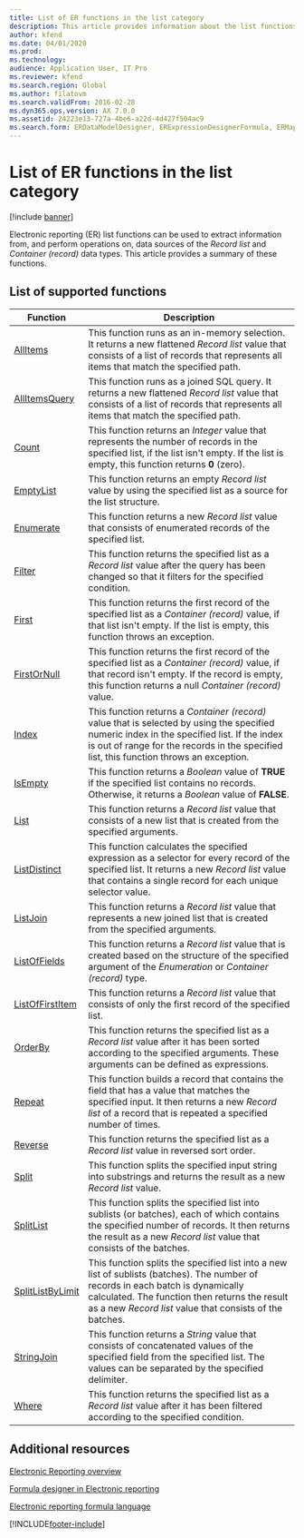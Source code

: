 ```yaml
---
title: List of ER functions in the list category
description: This article provides information about the list functions that are supported in Electronic reporting (ER).
author: kfend
ms.date: 04/01/2020
ms.prod: 
ms.technology: 
audience: Application User, IT Pro
ms.reviewer: kfend
ms.search.region: Global
ms.author: filatovm
ms.search.validFrom: 2016-02-28
ms.dyn365.ops.version: AX 7.0.0
ms.assetid: 24223e13-727a-4be6-a22d-4d427f504ac9
ms.search.form: ERDataModelDesigner, ERExpressionDesignerFormula, ERMappedFormatDesigner, ERModelMappingDesigner
---
```


# List of ER functions in the list category

[!include [banner](../includes/banner.md)]

Electronic reporting (ER) list functions can be used to extract information from, and perform operations on, data sources of the *Record list* and *Container (record)* data types. This article provides a summary of these functions.

## List of supported functions

| Function | Description |
|----------|-------------|
| [AllItems](er-functions-list-allitems.md)                 | This function runs as an in-memory selection. It returns a new flattened *Record list* value that consists of a list of records that represents all items that match the specified path. |
| [AllItemsQuery](er-functions-list-allitemsquery.md)       | This function runs as a joined SQL query. It returns a new flattened *Record list* value that consists of a list of records that represents all items that match the specified path. |
| [Count](er-functions-list-count.md)                       | This function returns an *Integer* value that represents the number of records in the specified list, if the list isn't empty. If the list is empty, this function returns **0** (zero). |
| [EmptyList](er-functions-list-emptylist.md)               | This function returns an empty *Record list* value by using the specified list as a source for the list structure.|
| [Enumerate](er-functions-list-enumerate.md)               | This function returns a new *Record list* value that consists of enumerated records of the specified list. |
| [Filter](er-functions-list-filter.md)                     | This function returns the specified list as a *Record list* value after the query has been changed so that it filters for the specified condition. |
| [First](er-functions-list-first.md)                       | This function returns the first record of the specified list as a *Container (record)* value, if that list isn't empty. If the list is empty, this function throws an exception. |
| [FirstOrNull](er-functions-list-firstornull.md)           | This function returns the first record of the specified list as a *Container (record)* value, if that record isn't empty. If the record is empty, this function returns a null *Container (record)* value. |
| [Index](er-functions-list-index.md)                       | This function returns a *Container (record)* value that is selected by using the specified numeric index in the specified list. If the index is out of range for the records in the specified list, this function throws an exception. |
| [IsEmpty](er-functions-list-isempty.md)                   | This function returns a *Boolean* value of **TRUE** if the specified list contains no records. Otherwise, it returns a *Boolean* value of **FALSE**. |
| [List](er-functions-list-list.md)                         | This function returns a *Record list* value that consists of a new list that is created from the specified arguments.|
| [ListDistinct](er-functions-list-listdistinct.md)         | This function calculates the specified expression as a selector for every record of the specified list. It returns a new *Record list* value that contains a single record for each unique selector value.|
| [ListJoin](er-functions-list-listjoin.md)                 | This function returns a *Record list* value that represents a new joined list that is created from the specified arguments.|
| [ListOfFields](er-functions-list-listoffields.md)         | This function returns a *Record list* value that is created based on the structure of the specified argument of the *Enumeration* or *Container (record)* type. |
| [ListOfFirstItem](er-functions-list-listoffirstitem.md)   | This function returns a *Record list* value that consists of only the first record of the specified list.|
| [OrderBy](er-functions-list-orderby.md)                   | This function returns the specified list as a *Record list* value after it has been sorted according to the specified arguments. These arguments can be defined as expressions. |
| [Repeat](er-functions-list-repeat.md)                     | This function builds a record that contains the field that has a value that matches the specified input. It then returns a new *Record list* of a record that is repeated a specified number of times. |
| [Reverse](er-functions-list-reverse.md)                   | This function returns the specified list as a *Record list* value in reversed sort order. |
| [Split](er-functions-list-split.md)                       | This function splits the specified input string into substrings and returns the result as a new *Record list* value. |
| [SplitList](er-functions-list-splitlist.md)               | This function splits the specified list into sublists (or batches), each of which contains the specified number of records. It then returns the result as a new *Record list* value that consists of the batches. |
| [SplitListByLimit](er-functions-list-splitlistbylimit.md) | This function splits the specified list into a new list of sublists (batches). The number of records in each batch is dynamically calculated. The function then returns the result as a new *Record list* value that consists of the batches. |
| [StringJoin](er-functions-list-stringjoin.md)             | This function returns a *String* value that consists of concatenated values of the specified field from the specified list. The values can be separated by the specified delimiter. |
| [Where](er-functions-list-where.md)                       | This function returns the specified list as a *Record list* value after it has been filtered according to the specified condition. |

## Additional resources

[Electronic Reporting overview](general-electronic-reporting.md)

[Formula designer in Electronic reporting](general-electronic-reporting-formula-designer.md)

[Electronic reporting formula language](er-formula-language.md)


[!INCLUDE[footer-include](../../../includes/footer-banner.md)]
